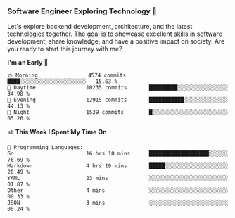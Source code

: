 ### Software Engineer Exploring Technology 🚀 

Let's explore backend development, architecture, and the latest technologies together. The goal is to showcase excellent skills in software development, share knowledge, and have a positive impact on society. Are you ready to start this journey with me?

<!--START_SECTION:waka-->
**I'm an Early 🐤** 

```text
🌞 Morning                4574 commits        ████░░░░░░░░░░░░░░░░░░░░░   15.63 % 
🌆 Daytime                10235 commits       █████████░░░░░░░░░░░░░░░░   34.98 % 
🌃 Evening                12915 commits       ███████████░░░░░░░░░░░░░░   44.13 % 
🌙 Night                  1539 commits        █░░░░░░░░░░░░░░░░░░░░░░░░   05.26 % 
```


📊 **This Week I Spent My Time On** 

```text
💬 Programming Languages: 
Go                       16 hrs 10 mins      ███████████████████░░░░░░   76.69 % 
Markdown                 4 hrs 19 mins       █████░░░░░░░░░░░░░░░░░░░░   20.49 % 
YAML                     23 mins             ░░░░░░░░░░░░░░░░░░░░░░░░░   01.87 % 
Other                    4 mins              ░░░░░░░░░░░░░░░░░░░░░░░░░   00.33 % 
JSON                     3 mins              ░░░░░░░░░░░░░░░░░░░░░░░░░   00.24 % 
```


<!--END_SECTION:waka-->
